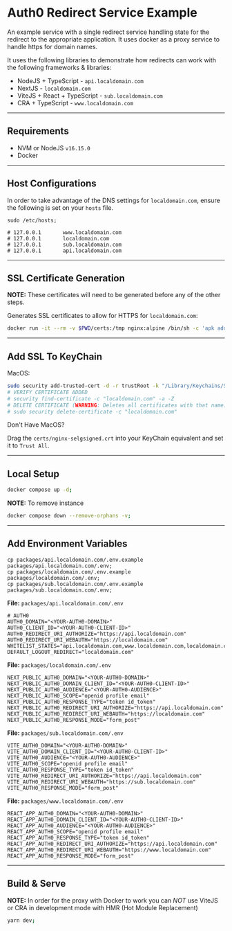# Auth0 Redirect Service Example

An example service with a single redirect service handling state for the redirect to the appropriate application. It uses docker as a proxy service to handle https for domain names.

It uses the following libraries to demonstrate how redirects can work with the following frameworks & libraries:

- NodeJS + TypeScript - `api.localdomain.com`
- NextJS - `localdomain.com`
- ViteJS + React + TypeScript - `sub.localdomain.com`
- CRA + TypeScript - `www.localdomain.com`

---

## Requirements

- NVM or NodeJS `v16.15.0`
- Docker

---

## Host Configurations

In order to take advantage of the DNS settings for `localdomain.com`, ensure the following is set on your `hosts` file.

```
sudo /etc/hosts;

# 127.0.0.1       www.localdomain.com
# 127.0.0.1       localdomain.com
# 127.0.0.1       sub.localdomain.com
# 127.0.0.1       api.localdomain.com
```

---

## SSL Certificate Generation

**NOTE:** These certificates will need to be generated before any of the other steps.

Generates SSL certificates to allow for HTTPS for `localdomain.com`:

```bash
docker run -it --rm -v $PWD/certs:/tmp nginx:alpine /bin/sh -c 'apk add openssl; openssl req -x509 -nodes -days 365 -subj "/C=CA/ST=QC/O=Company, Inc./CN=localdomain.com" -addext "subjectAltName=DNS:localdomain.com,DNS:sub.localdomain.com,DNS:www.localdomain.com,DNS:api.localdomain.com" -newkey rsa:2048 -keyout /tmp/nginx-selfsigned.key -out /tmp/nginx-selfsigned.crt;';
```

---

## Add SSL To KeyChain

MacOS:

```bash
sudo security add-trusted-cert -d -r trustRoot -k "/Library/Keychains/System.keychain" certs/nginx-selfsigned.crt;
# VERIFY CERTIFICATE ADDED
# security find-certificate -c "localdomain.com" -a -Z
# DELETE CERTIFICATE (WARNING: Deletes all certificates with that name)
# sudo security delete-certificate -c "localdomain.com"
```

Don't Have MacOS?

Drag the `certs/nginx-selgsigned.crt` into your KeyChain equivalent and set it to `Trust All`.

---

## Local Setup

```bash
docker compose up -d;
```

**NOTE:** To remove instance

```bash
docker compose down --remove-orphans -v;
```

---

## Add Environment Variables

```
cp packages/api.localdomain.com/.env.example packages/api.localdomain.com/.env;
cp packages/localdomain.com/.env.example packages/localdomain.com/.env;
cp packages/sub.localdomain.com/.env.example packages/sub.localdomain.com/.env;
```

**File:** `packages/api.localdomain.com/.env`

```
# AUTH0
AUTH0_DOMAIN="<YOUR-AUTH0-DOMAIN>"
AUTH0_CLIENT_ID="<YOUR-AUTH0-CLIENT-ID>"
AUTH0_REDIRECT_URI_AUTHORIZE="https://api.localdomain.com"
AUTH0_REDIRECT_URI_WEBAUTH="https://localdomain.com"
WHITELIST_STATES="api.localdomain.com,www.localdomain.com,localdomain.com,sub.localdomain.com"
DEFAULT_LOGOUT_REDIRECT="localdomain.com"
```

**File:** `packages/localdomain.com/.env`

```
NEXT_PUBLIC_AUTH0_DOMAIN="<YOUR-AUTH0-DOMAIN>"
NEXT_PUBLIC_AUTH0_DOMAIN_CLIENT_ID="<YOUR-AUTH0-CLIENT-ID>"
NEXT_PUBLIC_AUTH0_AUDIENCE="<YOUR-AUTH0-AUDIENCE>"
NEXT_PUBLIC_AUTH0_SCOPE="openid profile email"
NEXT_PUBLIC_AUTH0_RESPONSE_TYPE="token id_token"
NEXT_PUBLIC_AUTH0_REDIRECT_URI_AUTHORIZE="https://api.localdomain.com"
NEXT_PUBLIC_AUTH0_REDIRECT_URI_WEBAUTH="https://localdomain.com"
NEXT_PUBLIC_AUTH0_RESPONSE_MODE="form_post"
```

**File:** `packages/sub.localdomain.com/.env`

```
VITE_AUTH0_DOMAIN="<YOUR-AUTH0-DOMAIN>"
VITE_AUTH0_DOMAIN_CLIENT_ID="<YOUR-AUTH0-CLIENT-ID>"
VITE_AUTH0_AUDIENCE="<YOUR-AUTH0-AUDIENCE>"
VITE_AUTH0_SCOPE="openid profile email"
VITE_AUTH0_RESPONSE_TYPE="token id_token"
VITE_AUTH0_REDIRECT_URI_AUTHORIZE="https://api.localdomain.com"
VITE_AUTH0_REDIRECT_URI_WEBAUTH="https://sub.localdomain.com"
VITE_AUTH0_RESPONSE_MODE="form_post"
```

**File:** `packages/www.localdomain.com/.env`

```
REACT_APP_AUTH0_DOMAIN="<YOUR-AUTH0-DOMAIN>"
REACT_APP_AUTH0_DOMAIN_CLIENT_ID="<YOUR-AUTH0-CLIENT-ID>"
REACT_APP_AUTH0_AUDIENCE="<YOUR-AUTH0-AUDIENCE>"
REACT_APP_AUTH0_SCOPE="openid profile email"
REACT_APP_AUTH0_RESPONSE_TYPE="token id_token"
REACT_APP_AUTH0_REDIRECT_URI_AUTHORIZE="https://api.localdomain.com"
REACT_APP_AUTH0_REDIRECT_URI_WEBAUTH="https://www.localdomain.com"
REACT_APP_AUTH0_RESPONSE_MODE="form_post"
```

---

## Build & Serve

**NOTE:** In order for the proxy with Docker to work you can _NOT_ use ViteJS or CRA in development mode with HMR (Hot Module Replacement)

```bash
yarn dev;
```
